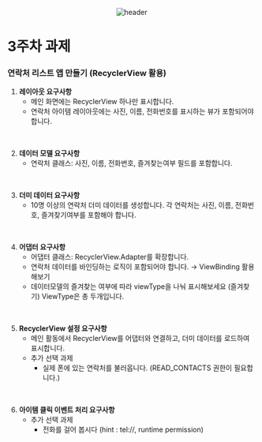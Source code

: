 <div align="center">
  
  ![header](https://capsule-render.vercel.app/api?type=Waving&height=200&text=week3_mini_assignment&fontColor=d5e6f5&color=timeGradient&animation=fadeIn)
  
</div>

# 3주차 과제

### **연락처 리스트 앱 만들기 (RecyclerView 활용)**

1. **레이아웃 요구사항**
    - 메인 화면에는 RecyclerView 하나만 표시합니다.
    - 연락처 아이템 레이아웃에는 사진, 이름, 전화번호를 표시하는 뷰가 포함되어야 합니다.

<br>

2. **데이터 모델 요구사항**
    - 연락처 클래스: 사진, 이름, 전화번호, 즐겨찾는여부 필드를 포함합니다.

<br>

3. **더미 데이터 요구사항**
    - 10명 이상의 연락처 더미 데이터를 생성합니다. 각 연락처는 사진, 이름, 전화번호, 즐겨찾기여부를 포함해야 합니다.

<br>

4. **어댑터 요구사항**
    - 어댑터 클래스: RecyclerView.Adapter를 확장합니다.
    - 연락처 데이터를 바인딩하는 로직이 포함되어야 합니다. → ViewBinding 활용 해보기
    - 데이터모델의 즐겨찾는 여부에 따라 viewType을 나눠 표시해보세요 (즐겨찾기) ViewType은 총 두개입니다.

<br>
    
5. **RecyclerView 설정 요구사항**
    - 메인 활동에서 RecyclerView를 어댑터와 연결하고, 더미 데이터를 로드하여 표시합니다.
    - 추가 선택 과제
        - 실제 폰에 있는 연락처를 불러옵니다. (READ_CONTACTS 권한이 필요합니다.)

<br>
    
6. **아이템 클릭 이벤트 처리 요구사항**
    - 추가 선택 과제
        - 전화를 걸어 봅시다 (hint : tel://, runtime permission)
